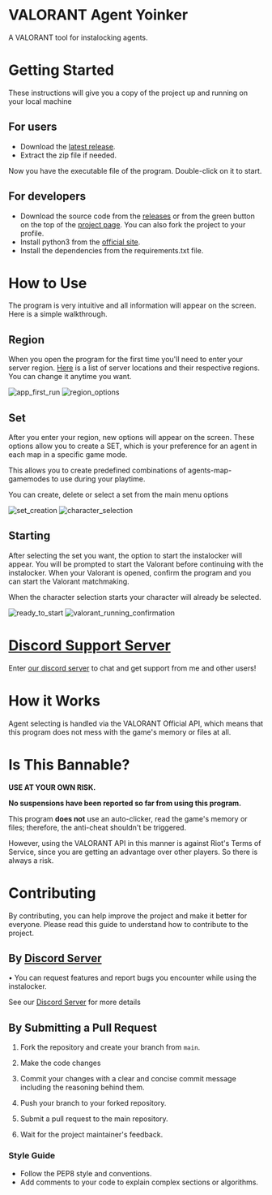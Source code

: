 # VALORANT Agent Yoinker
A VALORANT tool for instalocking agents.

# Getting Started
These instructions will give you a copy of the project up and running on your local machine

## For users
- Download the [latest release](https://github.com/deadly/valorant-agent-yoinker/releases).
- Extract the zip file if needed.

Now you have the executable file of the program. Double-click on it to start.

## For developers
- Download the source code from the [releases](https://github.com/deadly/valorant-agent-yoinker/releases) or from the green button on the top of the [project page](https://github.com/deadly/valorant-agent-yoinker). You can also fork the project to your profile.
- Install python3 from the [official site](https://www.python.org/).
- Install the dependencies from the requirements.txt file.


# How to Use
The program is very intuitive and all information will appear on the screen.
Here is a simple walkthrough.

## Region
When you open the program for the first time you'll need to enter your server region. [Here](https://support-valorant.riotgames.com/hc/en-us/articles/360055678634-Server-Select) is a list of server locations and their respective regions. You can change it anytime you want.

![app_first_run](images/app_first_run.png)
![region_options](images/region_options.png)

## Set
After you enter your region, new options will appear on the screen.
These options allow you to create a SET, which is your preference for an agent in each map in a specific game mode. 

This allows you to create predefined combinations of agents-map-gamemodes to use during your playtime.

You can create, delete or select a set from the main menu options

![set_creation](images/set_creation.png)
![character_selection](images/character_selection.png)

## Starting
After selecting the set you want, the option to start the instalocker will appear. You will be prompted to start the Valorant before continuing with the instalocker. When your Valorant is opened, confirm the program and you can start the Valorant matchmaking.

When the character selection starts your character will already be selected.

![ready_to_start](images/ready_to_start.png)
![valorant_running_confirmation](images/valorant_running_confirmation.png)

# [Discord Support Server](https://discord.gg/faeM7p92pz)
Enter [our discord server](https://discord.gg/faeM7p92pz) to chat and get support from me and other users!


# How it Works
Agent selecting is handled via the VALORANT Official API, which means that this program does not mess with the game's memory or files at all.

# Is This Bannable?
**USE AT YOUR OWN RISK.**

**No suspensions have been reported so far from using this program.**

This program **does not** use an auto-clicker, read the game's memory or files; therefore, the anti-cheat shouldn't be triggered.

However, using the VALORANT API in this manner is against Riot's Terms of Service, since you are getting an advantage over other players. So there is always a risk.

# Contributing
By contributing, you can help improve the project and make it better for everyone. Please read this guide to understand how to contribute to the project.

## By [Discord Server](https://discord.gg/faeM7p92pz)
• You can request features and report bugs you encounter while using the instalocker.

See our [Discord Server](https://discord.gg/faeM7p92pz) for more details


## By Submitting a Pull Request

1. Fork the repository and create your branch from `main`.

2. Make the code changes

3. Commit your changes with a clear and concise commit message including the reasoning behind them.

4. Push your branch to your forked repository.

5. Submit a pull request to the main repository.

6. Wait for the project maintainer's feedback.

### Style Guide

- Follow the PEP8 style and conventions.
- Add comments to your code to explain complex sections or algorithms.

